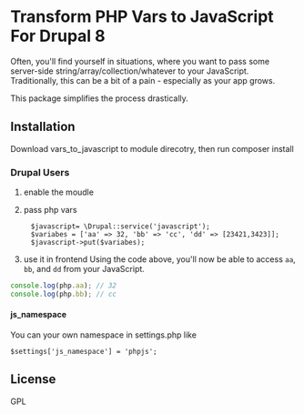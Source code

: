 # Transform PHP Vars to JavaScript For Drupal 8

Often, you'll find yourself in situations, where you want to pass some server-side string/array/collection/whatever
to your JavaScript. Traditionally, this can be a bit of a pain - especially as your app grows.

This package simplifies the process drastically.

## Installation

Download vars_to_javascript to module direcotry, then run composer install

### Drupal Users

1. enable the moudle

2. pass php vars

```
     $javascript= \Drupal::service('javascript');
     $variabes = ['aa' => 32, 'bb' => 'cc', 'dd' => [23421,3423]];
     $javascript->put($variabes);
```     
3. use it in frontend
Using the code above, you'll now be able to access `aa`, `bb`, and `dd` from your JavaScript.

```js
console.log(php.aa); // 32
console.log(php.bb); // cc
```
#### js_namespace
You can your own namespace in settings.php
like
```
$settings['js_namespace'] = 'phpjs';
```

## License
GPL
